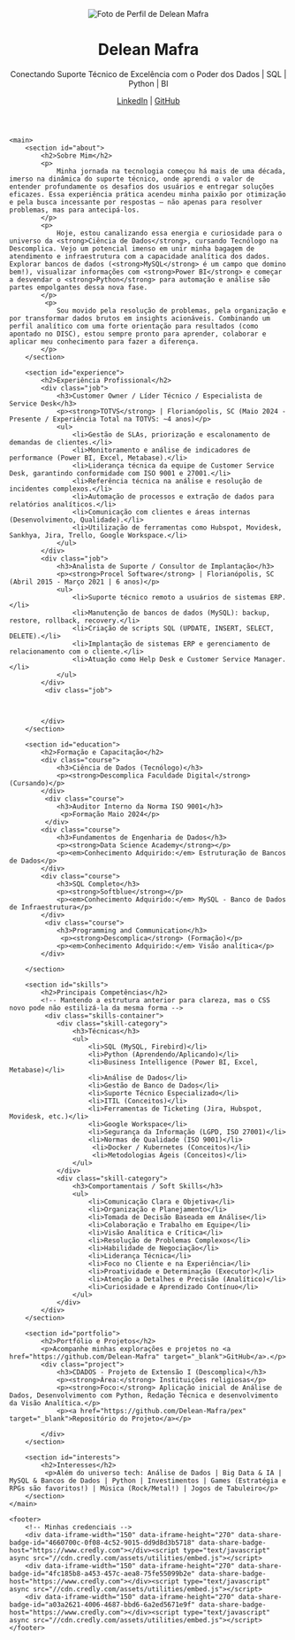 <!DOCTYPE html>
<html lang="pt-BR">
<head>
    <meta charset="UTF-8">
    <meta name="viewport" content="width=device-width, initial-scale=1.0">
    <title>Delean Mafra - Perfil Profissional | Tecnologia e Dados</title>
    <link rel="stylesheet" href="style.css">
    <link rel="preconnect" href="https://fonts.googleapis.com">
    <link rel="preconnect" href="https://fonts.gstatic.com" crossorigin>
    <link href="https://fonts.googleapis.com/css2?family=Roboto:wght@300;400;700&display=swap" rel="stylesheet">
</head>
<body>
    <header>
        <img src="https://lh3.googleusercontent.com/a/ACg8ocJeLUFxnYhLFgklprbMMVFzzYCwqlUYnVaNYO8ZGR59Ui5AZ-NwSw=s288-c-no" alt="Foto de Perfil de Delean Mafra">
        <h1>Delean Mafra</h1>
        <p>Conectando Suporte Técnico de Excelência com o Poder dos Dados | SQL | Python | BI</p>
        <div class="contact-links">
             <a href="https://www.linkedin.com/in/delean-mafra/" target="_blank" title="LinkedIn">LinkedIn</a> |
            <a href="https://github.com/Delean-Mafra" target="_blank" title="GitHub">GitHub</a>
        </div>
    </header>

    <main>
        <section id="about">
            <h2>Sobre Mim</h2>
            <p>
                Minha jornada na tecnologia começou há mais de uma década, imerso na dinâmica do suporte técnico, onde aprendi o valor de entender profundamente os desafios dos usuários e entregar soluções eficazes. Essa experiência prática acendeu minha paixão por otimização e pela busca incessante por respostas – não apenas para resolver problemas, mas para antecipá-los.
            </p>
            <p>
                Hoje, estou canalizando essa energia e curiosidade para o universo da <strong>Ciência de Dados</strong>, cursando Tecnólogo na Descomplica. Vejo um potencial imenso em unir minha bagagem de atendimento e infraestrutura com a capacidade analítica dos dados. Explorar bancos de dados (<strong>MySQL</strong> é um campo que domino bem!), visualizar informações com <strong>Power BI</strong> e começar a desvendar o <strong>Python</strong> para automação e análise são partes empolgantes dessa nova fase.
            </p>
             <p>
                Sou movido pela resolução de problemas, pela organização e por transformar dados brutos em insights acionáveis. Combinando um perfil analítico com uma forte orientação para resultados (como apontado no DISC), estou sempre pronto para aprender, colaborar e aplicar meu conhecimento para fazer a diferença.
            </p>
        </section>

        <section id="experience">
            <h2>Experiência Profissional</h2>
            <div class="job">
                <h3>Customer Owner / Líder Técnico / Especialista de Service Desk</h3>
                <p><strong>TOTVS</strong> | Florianópolis, SC (Maio 2024 - Presente / Experiência Total na TOTVS: ~4 anos)</p>
                <ul>
                    <li>Gestão de SLAs, priorização e escalonamento de demandas de clientes.</li>
                    <li>Monitoramento e análise de indicadores de performance (Power BI, Excel, Metabase).</li>
                    <li>Liderança técnica da equipe de Customer Service Desk, garantindo conformidade com ISO 9001 e 27001.</li>
                    <li>Referência técnica na análise e resolução de incidentes complexos.</li>
                    <li>Automação de processos e extração de dados para relatórios analíticos.</li>
                    <li>Comunicação com clientes e áreas internas (Desenvolvimento, Qualidade).</li>
                    <li>Utilização de ferramentas como Hubspot, Movidesk, Sankhya, Jira, Trello, Google Workspace.</li>
                </ul>
            </div>
            <div class="job">
                <h3>Analista de Suporte / Consultor de Implantação</h3>
                <p><strong>Procel Software</strong> | Florianópolis, SC (Abril 2015 - Março 2021 | 6 anos)</p>
                <ul>
                    <li>Suporte técnico remoto a usuários de sistemas ERP.</li>
                    <li>Manutenção de bancos de dados (MySQL): backup, restore, rollback, recovery.</li>
                    <li>Criação de scripts SQL (UPDATE, INSERT, SELECT, DELETE).</li>
                    <li>Implantação de sistemas ERP e gerenciamento de relacionamento com o cliente.</li>
                    <li>Atuação como Help Desk e Customer Service Manager.</li>
                </ul>
            </div>
             <div class="job">
                
                
   
            </div>
        </section>

        <section id="education">
            <h2>Formação e Capacitação</h2>
            <div class="course">
                <h3>Ciência de Dados (Tecnólogo)</h3>
                <p><strong>Descomplica Faculdade Digital</strong> (Cursando)</p>
            </div>
             <div class="course">
                <h3>Auditor Interno da Norma ISO 9001</h3>
                 <p>Formação Maio 2024</p>
             </div>
            <div class="course">
                <h3>Fundamentos de Engenharia de Dados</h3>
                <p><strong>Data Science Academy</strong></p>
                <p><em>Conhecimento Adquirido:</em> Estruturação de Bancos de Dados</p>
            </div>
            <div class="course">
                <h3>SQL Completo</h3>
                <p><strong>Softblue</strong></p>
                <p><em>Conhecimento Adquirido:</em> MySQL - Banco de Dados de Infraestrutura</p>
            </div>
             <div class="course">
                <h3>Programming and Communication</h3>
                 <p><strong>Descomplica</strong> (Formação)</p>
                <p><em>Conhecimento Adquirido:</em> Visão analítica</p>
            </div>

        </section>

        <section id="skills">
            <h2>Principais Competências</h2>
            <!-- Mantendo a estrutura anterior para clareza, mas o CSS novo pode não estilizá-la da mesma forma -->
             <div class="skills-container">
                <div class="skill-category">
                    <h3>Técnicas</h3>
                    <ul>
                        <li>SQL (MySQL, Firebird)</li>
                        <li>Python (Aprendendo/Aplicando)</li>
                        <li>Business Intelligence (Power BI, Excel, Metabase)</li>
                        <li>Análise de Dados</li>
                        <li>Gestão de Banco de Dados</li>
                        <li>Suporte Técnico Especializado</li>
                        <li>ITIL (Conceitos)</li>
                        <li>Ferramentas de Ticketing (Jira, Hubspot, Movidesk, etc.)</li>
                        <li>Google Workspace</li>
                        <li>Segurança da Informação (LGPD, ISO 27001)</li>
                        <li>Normas de Qualidade (ISO 9001)</li>
                         <li>Docker / Kubernetes (Conceitos)</li>
                         <li>Metodologias Ágeis (Conceitos)</li>
                    </ul>
                </div>
                <div class="skill-category">
                    <h3>Comportamentais / Soft Skills</h3>
                    <ul>
                        <li>Comunicação Clara e Objetiva</li>
                        <li>Organização e Planejamento</li>
                        <li>Tomada de Decisão Baseada em Análise</li>
                        <li>Colaboração e Trabalho em Equipe</li>
                        <li>Visão Analítica e Crítica</li>
                        <li>Resolução de Problemas Complexos</li>
                        <li>Habilidade de Negociação</li>
                        <li>Liderança Técnica</li>
                        <li>Foco no Cliente e na Experiência</li>
                        <li>Proatividade e Determinação (Executor)</li>
                        <li>Atenção a Detalhes e Precisão (Analítico)</li>
                        <li>Curiosidade e Aprendizado Contínuo</li>
                    </ul>
                </div>
            </div>
        </section>

        <section id="portfolio">
            <h2>Portfólio e Projetos</h2>
            <p>Acompanhe minhas explorações e projetos no <a href="https://github.com/Delean-Mafra" target="_blank">GitHub</a>.</p>
            <div class="project">
                <h3>CDADOS - Projeto de Extensão I (Descomplica)</h3>
                <p><strong>Área:</strong> Instituições religiosas</p>
                <p><strong>Foco:</strong> Aplicação inicial de Análise de Dados, Desenvolvimento com Python, Redação Técnica e desenvolvimento da Visão Analítica.</p>
                <p><a href="https://github.com/Delean-Mafra/pex" target="_blank">Repositório do Projeto</a></p>
                 
            </div>
        </section>

        <section id="interests">
            <h2>Interesses</h2>
             <p>Além do universo tech: Análise de Dados | Big Data & IA | MySQL & Bancos de Dados | Python | Investimentos | Games (Estratégia e RPGs são favoritos!) | Música (Rock/Metal!) | Jogos de Tabuleiro</p>
        </section>
    </main>

    <footer>
        <!-- Minhas credenciais -->
        <div data-iframe-width="150" data-iframe-height="270" data-share-badge-id="4660700c-0f08-4c52-9015-dd9d8d3b5718" data-share-badge-host="https://www.credly.com"></div><script type="text/javascript" async src="//cdn.credly.com/assets/utilities/embed.js"></script>
        <div data-iframe-width="150" data-iframe-height="270" data-share-badge-id="4fc185b8-a453-457c-aea8-75fe55099b2e" data-share-badge-host="https://www.credly.com"></div><script type="text/javascript" async src="//cdn.credly.com/assets/utilities/embed.js"></script>
        <div data-iframe-width="150" data-iframe-height="270" data-share-badge-id="a03a2621-4006-4687-bbd6-6a2ed5671e9f" data-share-badge-host="https://www.credly.com"></div><script type="text/javascript" async src="//cdn.credly.com/assets/utilities/embed.js"></script>
    </footer>

</body>
</html>
